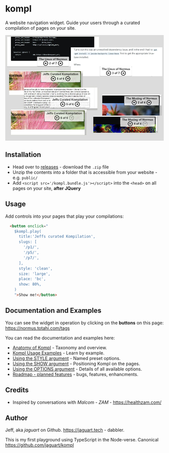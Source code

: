 # kompl

A website navigation widget. Guide your users through a curated compilation of pages on your site.

![Kompilation in Action](doc/kompl-example-001.jpg)

## Installation

* Head over to [releases](https://github.com/jaguart/kompl/releases) - download the `.zip` file
* Unzip the contents into a folder that is accessible from your website - e.g. `public/`
* Add `<script src='/kompl.bundle.js'></script>` into the `<head>` on all pages on your site, **after JQuery**

## Usage

Add controls into your pages that play your compilations:

```html
  <button onclick="
    $kompl.play(
      title:'Jeffs curated Kompilation',
      slugs: [
        '/p1/',
        '/p5/',
        '/p7/',
      ],
      style: 'clean',
      size: 'large',
      place: 'bc',
      show: 80%,
    )
    ">Show me!</button>
```

## Documentation and Examples

You can see the widget in operation by clicking on the **buttons** on this page: https://normus.totahi.com/tags

You can read the documentation and examples here:
* [Anatomy of Kompl](widget-anatomy.md) - Taxonomy and overview.
* [Kompl Usage Examples](example-usage.md) - Learn by example.
* [Using the STYLE argument](example-style.md) - Named preset options.
* [Using the SHOW argument](example-show.md) - Positioning Kompl on the pages.
* [Using the OPTIONS argument](example-options.md) - Details of all available options.
* [Roadmap - planned features](widget-roadmap.md) - bugs, features, enhancments.


## Credits

* Inspired by conversations with *Malcom - ZAM* - https://healthzam.com/

## Author

Jeff, aka *jaguart* on Github. https://jaguart.tech - dabbler.

This is my first playground using TypeScript in the Node-verse. Canonical https://github.com/jaguart/kompl
